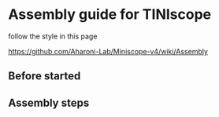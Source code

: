 # Assembly guide for TINIscope

follow the style in this page

https://github.com/Aharoni-Lab/Miniscope-v4/wiki/Assembly

## Before started

## Assembly steps 


